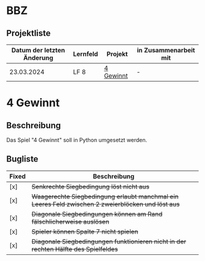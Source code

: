 # BBZ

## Projektliste

| Datum der letzten Änderung | Lernfeld | Projekt | in Zusammenarbeit mit |
|----------------------------|----------|---------|-----------------------|
| 23.03.2024 | LF 8 | [4 Gewinnt](#4-Gewinnt) | -

# 4 Gewinnt

## Beschreibung
Das Spiel "4 Gewinnt" soll in Python umgesetzt werden.


## Bugliste

| Fixed | Beschreibung |
|-------|--------------|
| [x]    | <s>Senkrechte Siegbedingung löst nicht aus</s> |
| [x]    | <s>Waagerechte Siegbedingung erlaubt manchmal ein Leeres Feld zwischen 2 zweierblöcken und löst aus</s> |
| [x]    | <s>Diagonale Siegbedingungen können am Rand fälschlicherweise auslösen</s> |
| [x]    | <s>Spieler können Spalte 7 nicht spielen</s> |
| [x]    | <s>Diagonale Siegbedingungen funktionieren nicht in der rechten Hälfte des Spielfeldes</s> |
